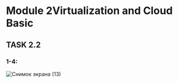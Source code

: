 # Module 2Virtualization and Cloud Basic
## TASK 2.2
### 1-4:
![Снимок экрана (13)](https://user-images.githubusercontent.com/53264992/154839033-b0203d0d-0c18-4090-912e-0659caf991c2.png)
